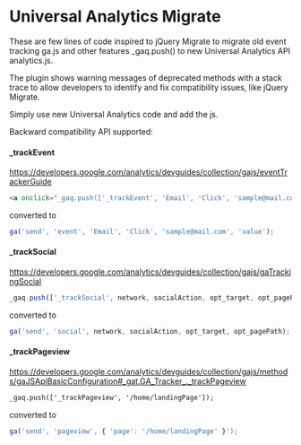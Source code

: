 # Universal Analytics Migrate

These are few lines of code inspired to jQuery Migrate to migrate old event tracking ga.js and other features  _gaq.push() to new Universal Analytics API analytics.js.

The plugin shows warning messages of deprecated methods with a stack trace to allow developers to identify and fix compatibility issues, like jQuery Migrate.

Simply use new Universal Analytics code and add the js.

Backward compatibility API supported:
#### _trackEvent
https://developers.google.com/analytics/devguides/collection/gajs/eventTrackerGuide

```html
<a onclick="_gaq.push(['_trackEvent', 'Email', 'Click', 'sample@mail.com', 'value'])">sample@mail.com</a>
```
converted to
```javascript
ga('send', 'event', 'Email', 'Click', 'sample@mail.com', 'value');
```

#### _trackSocial
https://developers.google.com/analytics/devguides/collection/gajs/gaTrackingSocial

```javascript
_gaq.push(['_trackSocial', network, socialAction, opt_target, opt_pagePath]);
```
converted to 
```javascript
ga('send', 'social', network, socialAction, opt_target, opt_pagePath);
```

#### _trackPageview
https://developers.google.com/analytics/devguides/collection/gajs/methods/gaJSApiBasicConfiguration#_gat.GA_Tracker_._trackPageview

```html
_gaq.push(['_trackPageview', '/home/landingPage']);
```
converted to
```javascript
ga('send', 'pageview', { 'page': '/home/landingPage' }');
```

